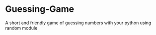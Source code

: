 # Guessing-Game
A short and friendly game of guessing numbers with your python using random module 
